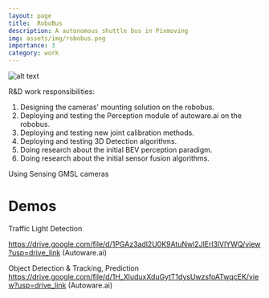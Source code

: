 ```yaml
---
layout: page
title:  RoboBus 
description: A autonomous shuttle bus in Pixmoving
img: assets/img/robobus.png
importance: 3
category: work
---
```


![alt text](robobus.png)

 R&D work responsibilities:

1. Designing the cameras' mounting solution  on the robobus.
2. Deploying and testing the Perception module of autoware.ai on the robobus.
3. Deploying and testing new joint calibration methods.
4. Deploying and testing 3D Detection algorithms.
5. Doing research about the initial BEV perception paradigm.
6. Doing research about the initial sensor fusion algorithms.

Using Sensing GMSL cameras



# Demos
Traffic Light Detection

https://drive.google.com/file/d/1PGAz3adl2U0K9AtuNwl2JlErl3lVlYWQ/view?usp=drive_link (Autoware.ai)

Object Detection & Tracking, Prediction 
https://drive.google.com/file/d/1H_XluduxXduGytT1dysUwzsfoATwqcEK/view?usp=drive_link (Autoware.ai)